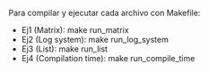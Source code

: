 Para compilar y ejecutar cada archivo con Makefile:
 * Ej1 (Matrix):           make run_matrix
 * Ej2 (Log system):       make run_log_system
 * Ej3 (List):             make run_list
 * Ej4 (Compilation time): make run_compile_time
